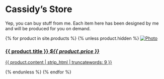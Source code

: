 # Cassidy’s Store

Yep, you can buy stuff from me. Each item here has been designed by me and will be produced for you on demand.

<div class="products">
  {% for product in site.products %}
    {% unless product.hidden %}
      <a href="{{ product.url }}" class="product">
        <img src="{{ product.images[0] }}" alt="Photo" />
        <h3>{{ product.title }} <em>${{ product.price }}</em></h3>
        <p>{{ product.content | strip_html | truncatewords: 9 }}</p>
      </a>
    {% endunless %}
  {% endfor %}
</div>
